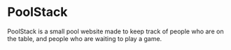 # PoolStack
PoolStack is a small pool website made to keep track of people who are on the table, and people who are waiting to play a game.
